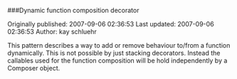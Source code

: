 ###Dynamic function composition decorator

Originally published: 2007-09-06 02:36:53
Last updated: 2007-09-06 02:36:53
Author: kay schluehr

This pattern describes a way to add or remove behaviour to/from a function dynamically. This is not possible by just stacking decorators. Instead the callables used for the function composition will be hold independently by a Composer object.